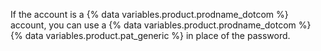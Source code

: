 If the account is a {% data variables.product.prodname_dotcom %} account, you can use a {% data variables.product.prodname_dotcom %} {% data variables.product.pat_generic %} in place of the password.
